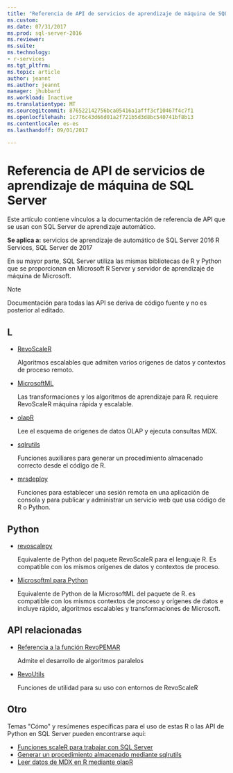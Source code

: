 ```yaml
---
title: "Referencia de API de servicios de aprendizaje de máquina de SQL Server | Documentos de Microsoft"
ms.custom: 
ms.date: 07/31/2017
ms.prod: sql-server-2016
ms.reviewer: 
ms.suite: 
ms.technology:
- r-services
ms.tgt_pltfrm: 
ms.topic: article
author: jeannt
ms.author: jeannt
manager: jhubbard
ms.workload: Inactive
ms.translationtype: MT
ms.sourcegitcommit: 876522142756bca05416a1afff3cf10467f4c7f1
ms.openlocfilehash: 1c776c43d66d01a2f721b5d3d8bc540741bf8b13
ms.contentlocale: es-es
ms.lasthandoff: 09/01/2017

---
```


# <a name="api-reference-for-sql-server-machine-learning-services"></a>Referencia de API de servicios de aprendizaje de máquina de SQL Server

Este artículo contiene vínculos a la documentación de referencia de API que se usan con SQL Server de aprendizaje automático. 

**Se aplica a:** servicios de aprendizaje de automático de SQL Server 2016 R Services, SQL Server de 2017

En su mayor parte, SQL Server utiliza las mismas bibliotecas de R y Python que se proporcionan en Microsoft R Server y servidor de aprendizaje de máquina de Microsoft. 

> [!NOTE]
> Documentación para todas las API se deriva de código fuente y no es posterior al editado.

## <a name="r"></a>L

+ [RevoScaleR](https://docs.microsoft.com/r-server/r-reference/revoscaler/revoscaler)

    Algoritmos escalables que admiten varios orígenes de datos y contextos de proceso remoto.

+ [MicrosoftML](https://docs.microsoft.com/r-server/r-reference/microsoftml/microsoftml-package)

    Las transformaciones y los algoritmos de aprendizaje para R. requiere RevoScaleR máquina rápida y escalable.

+ [olapR](https://docs.microsoft.com/r-server/r-reference/olapr/olapr)

   Lee el esquema de orígenes de datos OLAP y ejecuta consultas MDX.

+ [sqlrutils](https://docs.microsoft.com/r-server/r-reference/sqlrutils/sqlrutils)

    Funciones auxiliares para generar un procedimiento almacenado correcto desde el código de R.

+ [mrsdeploy](https://docs.microsoft.com/r-server/r-reference/mrsdeploy/mrsdeploy-package)

   Funciones para establecer una sesión remota en una aplicación de consola y para publicar y administrar un servicio web que usa código de R o Python.

## <a name="python"></a>Python

+ [revoscalepy](https://docs.microsoft.com/r-server/python-reference/revoscalepy/revoscalepy-package)

    Equivalente de Python del paquete RevoScaleR para el lenguaje R. Es compatible con los mismos orígenes de datos y contextos de proceso.

+ [Microsoftml para Python](https://docs.microsoft.com/r-server/python-reference/microsoftml/microsoftml-package)

    Equivalente de Python de la MicrosoftML del paquete de R. es compatible con los mismos contextos de proceso y orígenes de datos e incluye rápido, algoritmos escalables y transformaciones de Microsoft.

## <a name="related-apis"></a>API relacionadas

+ [Referencia a la función RevoPEMAR](https://docs.microsoft.com/r-server/r-reference/revopemar/pemar)

    Admite el desarrollo de algoritmos paralelos

+ [RevoUtils](https://docs.microsoft.com/r-server/r-reference/revoutils/revoutils)

    Funciones de utilidad para su uso con entornos de RevoScaleR

## <a name="other"></a>Otro

Temas "Cómo" y resúmenes específicas para el uso de estas R o las API de Python en SQL Server pueden encontrarse aquí:

+ [Funciones scaleR para trabajar con SQL Server](scaler-functions-for-working-with-sql-server-data.md)
+ [Generar un procedimiento almacenado mediante sqlrutils](generating-an-r-stored-procedure-for-r-code-using-the-sqlrutils-package.md)
+ [Leer datos de MDX en R mediante olapR](how-to-create-mdx-queries-using-olapr.md)

